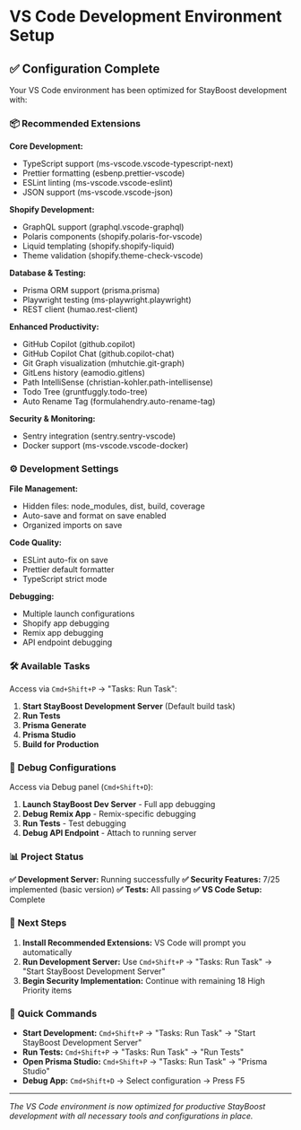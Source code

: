 # VS Code Development Environment Setup

## ✅ Configuration Complete

Your VS Code environment has been optimized for StayBoost development with:

### 📦 **Recommended Extensions**

**Core Development:**
- TypeScript support (ms-vscode.vscode-typescript-next)
- Prettier formatting (esbenp.prettier-vscode) 
- ESLint linting (ms-vscode.vscode-eslint)
- JSON support (ms-vscode.vscode-json)

**Shopify Development:**
- GraphQL support (graphql.vscode-graphql)
- Polaris components (shopify.polaris-for-vscode)
- Liquid templating (shopify.shopify-liquid)
- Theme validation (shopify.theme-check-vscode)

**Database & Testing:**
- Prisma ORM support (prisma.prisma)
- Playwright testing (ms-playwright.playwright)
- REST client (humao.rest-client)

**Enhanced Productivity:**
- GitHub Copilot (github.copilot)
- GitHub Copilot Chat (github.copilot-chat)
- Git Graph visualization (mhutchie.git-graph)
- GitLens history (eamodio.gitlens)
- Path IntelliSense (christian-kohler.path-intellisense)
- Todo Tree (gruntfuggly.todo-tree)
- Auto Rename Tag (formulahendry.auto-rename-tag)

**Security & Monitoring:**
- Sentry integration (sentry.sentry-vscode)
- Docker support (ms-vscode.vscode-docker)

### ⚙️ **Development Settings**

**File Management:**
- Hidden files: node_modules, dist, build, coverage
- Auto-save and format on save enabled
- Organized imports on save

**Code Quality:**
- ESLint auto-fix on save
- Prettier default formatter
- TypeScript strict mode

**Debugging:**
- Multiple launch configurations
- Shopify app debugging
- Remix app debugging
- API endpoint debugging

### 🛠️ **Available Tasks**

Access via `Cmd+Shift+P` → "Tasks: Run Task":

1. **Start StayBoost Development Server** (Default build task)
2. **Run Tests**
3. **Prisma Generate**
4. **Prisma Studio**
5. **Build for Production**

### 🚀 **Debug Configurations**

Access via Debug panel (`Cmd+Shift+D`):

1. **Launch StayBoost Dev Server** - Full app debugging
2. **Debug Remix App** - Remix-specific debugging
3. **Run Tests** - Test debugging
4. **Debug API Endpoint** - Attach to running server

### 📊 **Project Status**

**✅ Development Server:** Running successfully
**✅ Security Features:** 7/25 implemented (basic version)
**✅ Tests:** All passing
**✅ VS Code Setup:** Complete

### 🎯 **Next Steps**

1. **Install Recommended Extensions:** VS Code will prompt you automatically
2. **Run Development Server:** Use `Cmd+Shift+P` → "Tasks: Run Task" → "Start StayBoost Development Server"
3. **Begin Security Implementation:** Continue with remaining 18 High Priority items

### 🔧 **Quick Commands**

- **Start Development:** `Cmd+Shift+P` → "Tasks: Run Task" → "Start StayBoost Development Server"
- **Run Tests:** `Cmd+Shift+P` → "Tasks: Run Task" → "Run Tests"
- **Open Prisma Studio:** `Cmd+Shift+P` → "Tasks: Run Task" → "Prisma Studio"
- **Debug App:** `Cmd+Shift+D` → Select configuration → Press F5

---

*The VS Code environment is now optimized for productive StayBoost development with all necessary tools and configurations in place.*
